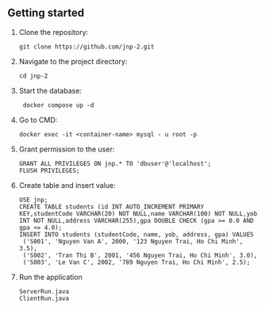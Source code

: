 ## Getting started

1. Clone the repository:
   ```
   git clone https://github.com/jnp-2.git

2. Navigate to the project directory:
   ```
   cd jnp-2
   ```
   
3. Start the database:
   ```
    docker compose up -d 
    ```

4. Go to CMD:
    ```
   docker exec -it <container-name> mysql - u root -p
    ```
5. Grant permission to the user:
    ```
   GRANT ALL PRIVILEGES ON jnp.* TO 'dbuser'@'localhost';
   FLUSH PRIVILEGES;
    ```
6. Create table and insert value:
   ```
   USE jnp;
   CREATE TABLE students (id INT AUTO_INCREMENT PRIMARY KEY,studentCode VARCHAR(20) NOT NULL,name VARCHAR(100) NOT NULL,yob INT NOT NULL,address VARCHAR(255),gpa DOUBLE CHECK (gpa >= 0.0 AND gpa <= 4.0);
   INSERT INTO students (studentCode, name, yob, address, gpa) VALUES
    ('S001', 'Nguyen Van A', 2000, '123 Nguyen Trai, Ho Chi Minh', 3.5),
    ('S002', 'Tran Thi B', 2001, '456 Nguyen Trai, Ho Chi Minh', 3.0),
    ('S003', 'Le Van C', 2002, '789 Nguyen Trai, Ho Chi Minh', 2.5);
    ```
7. Run the application
   ```
   ServerRun.java
   ClientRun.java
   ```
